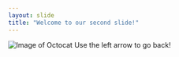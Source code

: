 ```yaml
---
layout: slide
title: "Welcome to our second slide!"
---
```

![Image of Octocat](https://sdtimes.com/wp-content/uploads/2014/12/1230.sdt-github.png)
Use the left arrow to go back!
